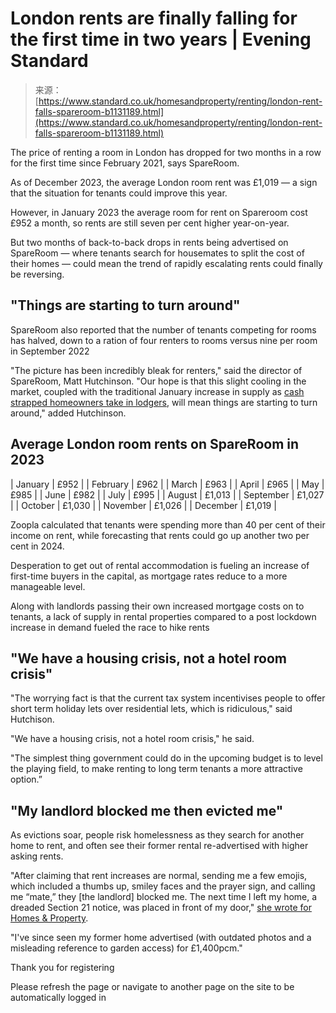 <!--yml
category: 未分类
date: 2024-05-27 14:29:22
-->

# London rents are finally falling for the first time in two years | Evening Standard

> 来源：[https://www.standard.co.uk/homesandproperty/renting/london-rent-falls-spareroom-b1131189.html](https://www.standard.co.uk/homesandproperty/renting/london-rent-falls-spareroom-b1131189.html)

The price of renting a room in London has dropped for two months in a row for the first time since February 2021, says SpareRoom.

As of December 2023, the average London room rent was £1,019 — a sign that the situation for tenants could improve this year.

However, in January 2023 the average room for rent on Spareroom cost £952 a month, so rents are still seven per cent higher year-on-year.

But two months of back-to-back drops in rents being advertised on SpareRoom — where tenants search for housemates to split the cost of their homes — could mean the trend of rapidly escalating rents could finally be reversing.

## "Things are starting to turn around"

SpareRoom also reported that the number of tenants competing for rooms has halved, down to a ration of four renters to rooms versus nine per room in September 2022

"The picture has been incredibly bleak for renters," said the director of SpareRoom, Matt Hutchinson. "Our hope is that this slight cooling in the market, coupled with the traditional January increase in supply as [cash strapped homeowners take in lodgers](https://www.standard.co.uk/homesandproperty/renting/lodging-lodgers-london-guide-tips-cheaper-rent-help-with-bills-b1120334.html), will mean things are starting to turn around," added Hutchinson.

## Average London room rents on SpareRoom in 2023

| January | £952 |
| February | £962 |
| March | £963 |
| April | £965 |
| May | £985 |
| June | £982 |
| July | £995 |
| August | £1,013 |
| September | £1,027 |
| October | £1,030 |
| November | £1,026 |
| December | £1,019 |

Zoopla calculated that tenants were spending more than 40 per cent of their income on rent, while forecasting that rents could go up another two per cent in 2024.

Desperation to get out of rental accommodation is fueling an increase of first-time buyers in the capital, as mortgage rates reduce to a more manageable level.

Along with landlords passing their own increased mortgage costs on to tenants, a lack of supply in rental properties compared to a post lockdown increase in demand fueled the race to hike rents

## "We have a housing crisis, not a hotel room crisis"

"The worrying fact is that the current tax system incentivises people to offer short term holiday lets over residential lets, which is ridiculous," said Hutchison.

"We have a housing crisis, not a hotel room crisis," he said.

"The simplest thing government could do in the upcoming budget is to level the playing field, to make renting to long term tenants a more attractive option.”

## "My landlord blocked me then evicted me"

As evictions soar, people risk homelessness as they search for another home to rent, and often see their former rental re-advertised with higher asking rents.

"After claiming that rent increases are normal, sending me a few emojis, which included a thumbs up, smiley faces and the prayer sign, and calling me “mate,” they [the landlord] blocked me. The next time I left my home, a dreaded Section 21 notice, was placed in front of my door," [she wrote for Homes & Property](https://www.standard.co.uk/homesandproperty/renting/no-fault-eviction-section-21-homeless-london-wood-green-b1129983.html).

"I've since seen my former home advertised (with outdated photos and a misleading reference to garden access) for £1,400pcm."

Thank you for registering

Please refresh the page or navigate to another page on the site to be automatically logged in